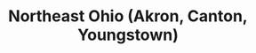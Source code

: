 ---
featured: true
time: 6:00pm EST
title: Northeast Ohio (Akron, Canton, Youngstown) 
registration: https://zoom.us/webinar/register/WN_sXSSwo7yQgWosJRYjSXvNg
---